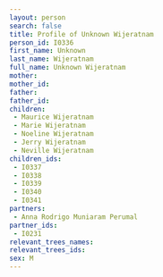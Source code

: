 ```yaml
---
layout: person
search: false
title: Profile of Unknown Wijeratnam
person_id: I0336
first_name: Unknown
last_name: Wijeratnam
full_name: Unknown Wijeratnam
mother: 
mother_id: 
father: 
father_id: 
children:
 - Maurice Wijeratnam
 - Marie Wijeratnam
 - Noeline Wijeratnam
 - Jerry Wijeratnam
 - Neville Wijeratnam
children_ids:
 - I0337
 - I0338
 - I0339
 - I0340
 - I0341
partners:
 - Anna Rodrigo Muniaram Perumal
partner_ids:
 - I0231
relevant_trees_names:
relevant_trees_ids:
sex: M
---
```



